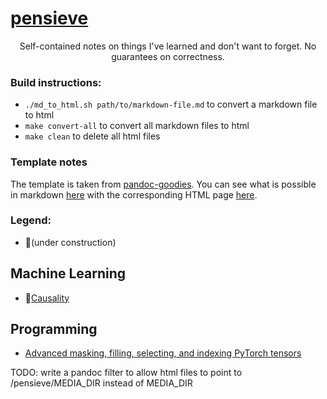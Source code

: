 # [pensieve](https://keawang.github.io/pensieve/)

<div align="center">
  <p align="center">
    Self-contained notes on things I've learned and don't want to forget. No guarantees on correctness.
  </p>
</div>


### Build instructions:

* `./md_to_html.sh path/to/markdown-file.md` to convert a markdown file to html
* `make convert-all` to convert all markdown files to html
* `make clean` to delete all html files

### Template notes

The template is taken from
[pandoc-goodies](https://github.com/tajmone/pandoc-goodies/tree/master/templates/html5/github).
You can see what is possible in markdown
[here](https://raw.githubusercontent.com/tajmone/pandoc-goodies/master/templates/html5/github/src/PREVIEW.md)
with the corresponding HTML page [here](https://htmlpreview.github.io/?https://github.com/tajmone/pandoc-goodies/blob/master/templates/html5/github/GitHub-Template-Preview.html).

### Legend:
* 🚧(under construction)

## Machine Learning

* 🚧[Causality](content/machine-learning/causality.html)

## Programming

* [Advanced masking, filling, selecting, and indexing PyTorch tensors](content/misc/advanced-torch-tensors.html)


TODO: write a pandoc filter to allow html files to point to /pensieve/MEDIA_DIR instead of MEDIA_DIR
